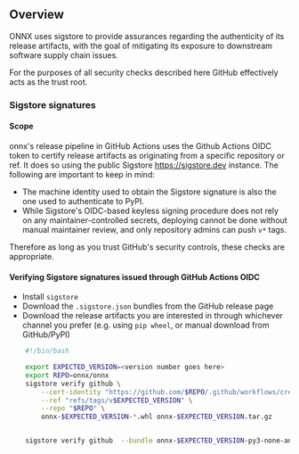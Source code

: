 <!--
Copyright (c) ONNX Project Contributors

SPDX-License-Identifier: Apache-2.0
-->


## Overview

ONNX uses sigstore to provide assurances regarding the authenticity of
its release artifacts, with the goal of mitigating its exposure to downstream software
supply chain issues.

For the purposes of all security checks described here GitHub effectively acts as the trust root.  

### Sigstore signatures ###

#### Scope ####

onnx's release pipeline in GitHub Actions uses the Github Actions OIDC token
to certify release artifacts as originating from a specific repository or ref.
It does so using the public Sigstore <https://sigstore.dev> instance.
The following are important to keep in mind:

 * The machine identity used to obtain the Sigstore signature is also the one
   used to authenticate to PyPI.
 * While Sigstore's OIDC-based keyless signing procedure does not rely on any
   maintainer-controlled secrets, deploying cannot be done without manual
   maintainer review, and only repository admins can push ``v*`` tags.

Therefore as long as you trust GitHub's security controls, these checks
are appropriate.

#### Verifying Sigstore signatures issued through GitHub Actions OIDC ####

  * Install ``sigstore``
  * Download the ``.sigstore.json`` bundles from the GitHub release page
  * Download the release artifacts you are interested in through whichever channel you prefer
    (e.g. using ``pip wheel``, or manual download from GitHub/PyPI)

```bash
    #!/bin/bash

    export EXPECTED_VERSION=<version number goes here>
    export REPO=onnx/onnx
    sigstore verify github \
        --cert-identity "https://github.com/$REPO/.github/workflows/create_release.yml@refs/tags/v$EXPECTED_VERSION" \
        --ref "refs/tags/v$EXPECTED_VERSION" \
        --repo "$REPO" \
        onnx-$EXPECTED_VERSION-*.whl onnx-$EXPECTED_VERSION.tar.gz


    sigstore verify github  --bundle onnx-$EXPECTED_VERSION-py3-none-any.whl.sigstore.json --repo "$REPO" onnx-$EXPECTED_VERSION-*.whl
```


